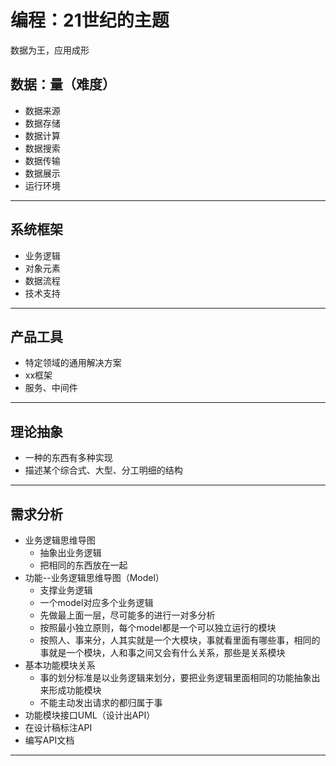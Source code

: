 #   编程：21世纪的主题

数据为王，应用成形


##  数据：量（难度）
-   数据来源
-   数据存储
-   数据计算
-   数据搜索
-   数据传输
-   数据展示
-   运行环境

----

##  系统框架
-   业务逻辑
-   对象元素
-   数据流程
-   技术支持

----

##  产品工具
-   特定领域的通用解决方案
-   xx框架
-   服务、中间件

----

##  理论抽象
-   一种的东西有多种实现
-   描述某个综合式、大型、分工明细的结构

----

##  需求分析
-   业务逻辑思维导图
    -   抽象出业务逻辑
    -   把相同的东西放在一起
-   功能--业务逻辑思维导图（Model）
    -   支撑业务逻辑
    -   一个model对应多个业务逻辑
    -   先做最上面一层，尽可能多的进行一对多分析
    -   按照最小独立原则，每个model都是一个可以独立运行的模块
    -   按照人、事来分，人其实就是一个大模块，事就看里面有哪些事，相同的事就是一个模块，人和事之间又会有什么关系，那些是关系模块
-   基本功能模块关系
    -   事的划分标准是以业务逻辑来划分，要把业务逻辑里面相同的功能抽象出来形成功能模块
    -   不能主动发出请求的都归属于事
-   功能模块接口UML（设计出API）
-   在设计稿标注API
-   编写API文档

----